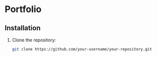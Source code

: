 # Portfolio




## Installation
1. Clone the repository:

   ```bash
   git clone https://github.com/your-username/your-repository.git